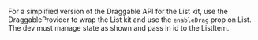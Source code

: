 For a simplified version of the Draggable API for the List kit, use the DraggableProvider to wrap the List kit and use the `enableDrag` prop on List. The dev must manage state as shown and pass in id to the ListItem.